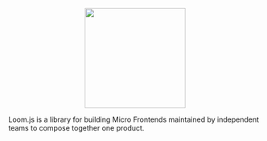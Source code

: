 <p align="center">
  <img width="200" src="https://raw.githubusercontent.com/mmounirf/loom/master/branding/Logo.png">
 </p>
Loom.js is a library for building Micro Frontends maintained by independent teams to compose together one product.
